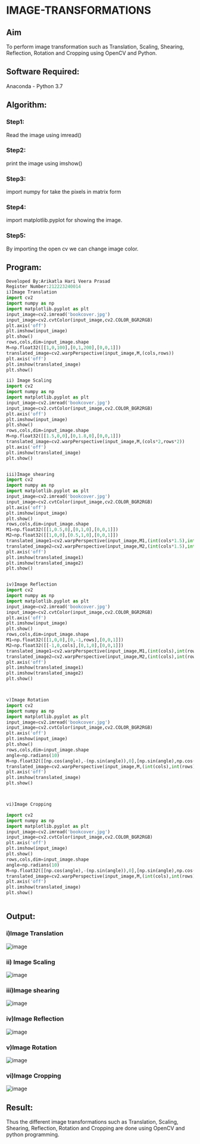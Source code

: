 # IMAGE-TRANSFORMATIONS


## Aim
To perform image transformation such as Translation, Scaling, Shearing, Reflection, Rotation and Cropping using OpenCV and Python.

## Software Required:
Anaconda - Python 3.7

## Algorithm:
### Step1:
Read the image using imread()

### Step2:
print the image using imshow()
### Step3:
import numpy for take the pixels in matrix form
### Step4:
import matplotlib.pyplot for showing the image.
### Step5:
By importing the open cv we can change image color.
## Program:
```python
Developed By:Arikatla Hari Veera Prasad
Register Number:212223240014
i)Image Translation
import cv2
import numpy as np
import matplotlib.pyplot as plt
input_image=cv2.imread('bookcover.jpg')
input_image=cv2.cvtColor(input_image,cv2.COLOR_BGR2RGB)
plt.axis('off')
plt.imshow(input_image)
plt.show()
rows,cols,dim=input_image.shape
M=np.float32([[1,0,100],[0,1,200],[0,0,1]])
translated_image=cv2.warpPerspective(input_image,M,(cols,rows))
plt.axis('off')
plt.imshow(translated_image)
plt.show()

ii) Image Scaling
import cv2
import numpy as np
import matplotlib.pyplot as plt
input_image=cv2.imread('bookcover.jpg')
input_image=cv2.cvtColor(input_image,cv2.COLOR_BGR2RGB)
plt.axis('off')
plt.imshow(input_image)
plt.show()
rows,cols,dim=input_image.shape
M=np.float32([[1.5,0,0],[0,1.8,0],[0,0,1]])
translated_image=cv2.warpPerspective(input_image,M,(cols*2,rows*2))
plt.axis('off')
plt.imshow(translated_image)
plt.show()


iii)Image shearing
import cv2
import numpy as np
import matplotlib.pyplot as plt
input_image=cv2.imread('bookcover.jpg')
input_image=cv2.cvtColor(input_image,cv2.COLOR_BGR2RGB)
plt.axis('off')
plt.imshow(input_image)
plt.show()
rows,cols,dim=input_image.shape
M1=np.float32([[1,0.5,0],[0,1,0],[0,0,1]])
M2=np.float32([[1,0,0],[0.5,1,0],[0,0,1]])
translated_image1=cv2.warpPerspective(input_image,M1,(int(cols*1.5),int(rows*1.5)))
translated_image2=cv2.warpPerspective(input_image,M2,(int(cols*1.5),int(rows*1.5)))
plt.axis('off')
plt.imshow(translated_image1)
plt.imshow(translated_image2)
plt.show()


iv)Image Reflection
import cv2
import numpy as np
import matplotlib.pyplot as plt
input_image=cv2.imread('bookcover.jpg')
input_image=cv2.cvtColor(input_image,cv2.COLOR_BGR2RGB)
plt.axis('off')
plt.imshow(input_image)
plt.show()
rows,cols,dim=input_image.shape
M1=np.float32([[1,0,0],[0,-1,rows],[0,0,1]])
M2=np.float32([[-1,0,cols],[0,1,0],[0,0,1]])
translated_image1=cv2.warpPerspective(input_image,M1,(int(cols),int(rows)))
translated_image2=cv2.warpPerspective(input_image,M2,(int(cols),int(rows)))
plt.axis('off')
plt.imshow(translated_image1)
plt.imshow(translated_image2)
plt.show()



v)Image Rotation
import cv2
import numpy as np
import matplotlib.pyplot as plt
input_image=cv2.imread('bookcover.jpg')
input_image=cv2.cvtColor(input_image,cv2.COLOR_BGR2RGB)
plt.axis('off')
plt.imshow(input_image)
plt.show()
rows,cols,dim=input_image.shape
angle=np.radians(10)
M=np.float32([[np.cos(angle),-(np.sin(angle)),0],[np.sin(angle),np.cos(angle),0],[0,0,1]])
translated_image=cv2.warpPerspective(input_image,M,(int(cols),int(rows)))
plt.axis('off')
plt.imshow(translated_image)
plt.show()



vi)Image Cropping

import cv2
import numpy as np
import matplotlib.pyplot as plt
input_image=cv2.imread('bookcover.jpg')
input_image=cv2.cvtColor(input_image,cv2.COLOR_BGR2RGB)
plt.axis('off')
plt.imshow(input_image)
plt.show()
rows,cols,dim=input_image.shape
angle=np.radians(10)
M=np.float32([[np.cos(angle),-(np.sin(angle)),0],[np.sin(angle),np.cos(angle),0],[0,0,1]])
translated_image=cv2.warpPerspective(input_image,M,(int(cols),int(rows)))
plt.axis('off')
plt.imshow(translated_image)
plt.show()



```
## Output:
### i)Image Translation
![image](https://github.com/Hariveeraprasad-2006/IMAGE-TRANSFORMATIONS/assets/145049988/498a3b6f-3947-4560-947d-eeaad9c490e4)
### ii) Image Scaling
![image](https://github.com/Hariveeraprasad-2006/IMAGE-TRANSFORMATIONS/assets/145049988/97a55f96-2f84-43cf-8646-32a7624598c9)
### iii)Image shearing
![image](https://github.com/Hariveeraprasad-2006/IMAGE-TRANSFORMATIONS/assets/145049988/19837959-5ea0-492d-97c7-de416383be44)
### iv)Image Reflection
![image](https://github.com/Hariveeraprasad-2006/IMAGE-TRANSFORMATIONS/assets/145049988/d1cb678e-ec8e-4113-9987-c4d84714990b)
### v)Image Rotation
![image](https://github.com/Hariveeraprasad-2006/IMAGE-TRANSFORMATIONS/assets/145049988/9b025ec0-fb44-4ab2-a53a-2f4bcd32db86)
### vi)Image Cropping
![image](https://github.com/Hariveeraprasad-2006/IMAGE-TRANSFORMATIONS/assets/145049988/071dcd3e-68da-4215-ab10-ee72dbafb13c)

## Result: 

Thus the different image transformations such as Translation, Scaling, Shearing, Reflection, Rotation and Cropping are done using OpenCV and python programming.
